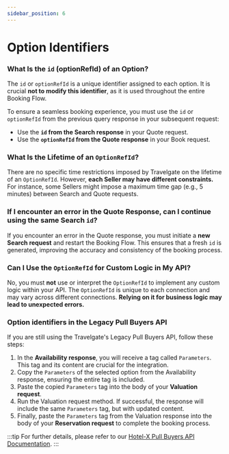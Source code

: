 ```yaml
---
sidebar_position: 6
---
```


# Option Identifiers

### What Is the `id` (optionRefId) of an Option?

The `id` or `optionRefId` is a unique identifier assigned to each option. It is crucial **not to modify this identifier**, as it is used throughout the entire Booking Flow.

To ensure a seamless booking experience, you must use the `id` or `optionRefId` from the previous query response in your subsequent request:

- Use the **`id` from the Search response** in your Quote request.
- Use the **`optionRefId` from the Quote response** in your Book request.


### What Is the Lifetime of an `OptionRefId`?

There are no specific time restrictions imposed by Travelgate on the lifetime of an `OptionRefId`. However, **each Seller may have different constraints.** For instance, some Sellers might impose a maximum time gap (e.g., 5 minutes) between Search and Quote requests.


### If I encounter an error in the Quote Response, can I continue using the same Search `id`?

If you encounter an error in the Quote response, you must initiate a **new Search request** and restart the Booking Flow. This ensures that a fresh `id` is generated, improving the accuracy and consistency of the booking process.


### Can I Use the `OptionRefId` for Custom Logic in My API?

No, you must **not** use or interpret the `OptionRefId` to implement any custom logic within your API. The `OptionRefId` is unique to each connection and may vary across different connections. **Relying on it for business logic may lead to unexpected errors.**


### Option identifiers in the Legacy Pull Buyers API

If you are still using the Travelgate's Legacy Pull Buyers API, follow these steps:

1. In the **Availability response**, you will receive a tag called `Parameters`. This tag and its content are crucial for the integration.
2. Copy the `Parameters` of the selected option from the Availability response, ensuring the entire tag is included.
3. Paste the copied `Parameters` tag into the body of your **Valuation request**.
4. Run the Valuation request method. If successful, the response will include the same `Parameters` tag, but with updated content.
5. Finally, paste the `Parameters` tag from the Valuation response into the body of your **Reservation request** to complete the booking process.


:::tip
For further details, please refer to our [Hotel-X Pull Buyers API Documentation](/docs/apis/for-buyers/hotel-x-pull-buyers-api/booking-flow).
:::
